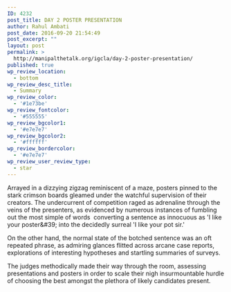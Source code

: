```yaml
---
ID: 4232
post_title: DAY 2 POSTER PRESENTATION
author: Rahul Ambati
post_date: 2016-09-20 21:54:49
post_excerpt: ""
layout: post
permalink: >
  http://manipalthetalk.org/igcla/day-2-poster-presentation/
published: true
wp_review_location:
  - bottom
wp_review_desc_title:
  - Summary
wp_review_color:
  - '#1e73be'
wp_review_fontcolor:
  - '#555555'
wp_review_bgcolor1:
  - '#e7e7e7'
wp_review_bgcolor2:
  - '#ffffff'
wp_review_bordercolor:
  - '#e7e7e7'
wp_review_user_review_type:
  - star
---
```

Arrayed in a dizzying zig­zag reminiscent of a maze, posters pinned to the stark crimson boards gleamed under the watchful supervision of their creators. The undercurrent of competition raged as adrenaline through the veins of the presenters, as evidenced by numerous instances of fumbling out the most simple of words ­ converting a sentence as innocuous as 'I like your poster&amp;#39; into the decidedly surreal 'I like your pot sir.'

On the other hand, the normal state of the botched sentence was an oft repeated phrase, as admiring glances flitted across arcane case reports, explorations of interesting hypotheses and startling summaries of surveys.

The judges methodically made their way through the room, assessing presentations and posters in order to scale their nigh insurmountable hurdle of choosing the best amongst the plethora of likely candidates present.
